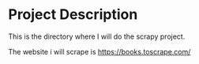 # Project Description

This is the directory where I will do the scrapy project.

The website i will scrape is https://books.toscrape.com/
